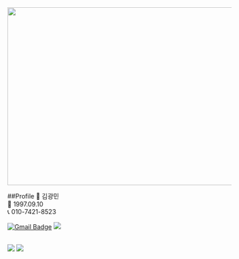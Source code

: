 
<div align=center>
  <img src="https://capsule-render.vercel.app/api?type=wave&color=auto&height=300&section=header&text=Prototpe-Km%20Github&fontSize=60"  style ="width : 1000px; height:400px"/>
</div>

##Profile
🤍 김광민 <br>
💚 1997.09.10 <br>
📞 010-7421-8523 <br>


[![Gmail Badge](https://img.shields.io/badge/Gmail-d14836?style=flat-square&logo=Gmail&logoColor=white&link=mailto:kgm970910@gmail.com)](mailto:kgm970910@gmail.com) <span><a href="https://www.notion.so/f5d53abcbe30499c915024f4c8096f6a"><img src="https://img.shields.io/badge/Notion-00000?style=round-square&logo=Notion&logoColor=black"/></span></a>



<br>







<div align=left>
<img src="https://github-readme-stats.vercel.app/api/top-langs/?username=Prototype-Km&layout=compact">
<img src="https://github-readme-stats.vercel.app/api?username=Prototype-Km&show_icons=true">
</div>
<br>








